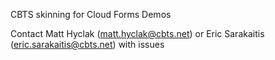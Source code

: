CBTS skinning for Cloud Forms Demos

Contact Matt Hyclak (matt.hyclak@cbts.net) or Eric Sarakaitis (eric.sarakaitis@cbts.net) with issues
